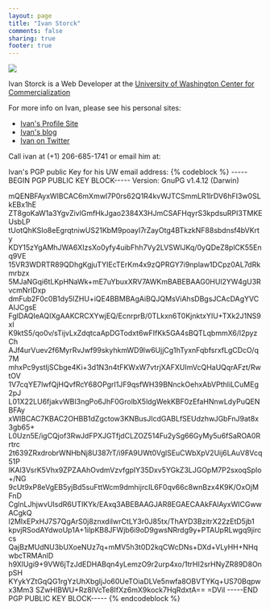 ```yaml
---
layout: page
title: "Ivan Storck"
comments: false
sharing: true
footer: true
---
```


<div id="photo">
<img src="http://farm2.staticflickr.com/1323/1434829015_4f09bce86a_m.jpg">
</div>

Ivan Storck is a Web Developer at the [University of Washington Center
for Commercialization](http://depts.washington.edu/uwc4c)

For more info on Ivan, please see his personal sites:

* [Ivan's Profile Site](http://ivanoats.com)
* [Ivan's blog](http://ivanenviroman.com)
* [Ivan on Twitter](http://twitter.com/ivanoats)

Call ivan at (+1) 206-685-1741 or email him at: 
<script type="text/javascript">document.write(
"vinabngf@hj.rqh".replace(/[a-zA-Z]/g, function(c){
return String.fromCharCode((c <= "Z" ? 90 : 122) >=
(c = c.charCodeAt(0) + 13) ? c : c - 26);}));</script> 

Ivan's PGP public Key for his UW email address:
{% codeblock %}
-----BEGIN PGP PUBLIC KEY BLOCK-----
Version: GnuPG v1.4.12 (Darwin)

mQENBFAyxWIBCAC6mXmwI7P0rs62Q1R4kvWJTCSmmLR1IrDV6hFI3w0SLkEBx1hE
ZT8goKaW1a3YgvZivlGmfHkJgao2384X3HJmCSAFHqyrS3kpdsuRPI3TMKEUsbLP
tUotQhKSIo8eEgrqtniwUS21KbM9poayI7rZayOtg4BTkzkNF88sbdnsf4bVKrty
KDY15zYgAMhJWA6XIzsXo0yfy4uibFhh7Vy2LVSWlJKq/0yQDeZ8plCK55Enq9VE
15VR3WDRTR89QDhgKgjuTYIEcTErKm4x9zQPRGY7i9nplaw1DCpz0AL7dRkmrbzx
5MJaNGqi6tLKpHNaWk+mE7uYbuxXRV7AWKmBABEBAAG0HUl2YW4gU3RvcmNrIDxp
dmFub2F0c0B1dy5lZHU+iQE4BBMBAgAiBQJQMsViAhsDBgsJCAcDAgYVCAIJCgsE
FgIDAQIeAQIXgAAKCRCXYwjEQ/EcnrprB/0TLkxn6T0KjnktxYIU+TXk2J1NS9xl
K9ktS5/qo0v/sTijvLxZdqtcaApDGTodxt6wFIfKk5GA4sBQTLqbmmX6/l2pyzCh
AJf4urVuev2f6MyrRvJwf99skyhkmWD9lw6UjjCg1hTyxnFqbfsrxfLgCDcO/q7M
mhxPc9ystIjSCbge4Ki+3d1N3n4tFKWxW7vtrjXAFXUImVcQHaUQqrAFzt/RwtOV
1V7cqYE7lwfQjHQvfRcY68OPgrI1JF9qsfWH39BNnckOehxAbVPthliLCuMEg2pJ
L01X22LU6fjakvWBI3ngPo6JhF0GrolbX5ldgWekKBF0zEfaHNnwLdyPuQENBFAy
xWIBCAC7KBAC2OHBB1dZgctow3KNBusJIcdGABLfSEUdzhwJGbFnJ9at8x3gb65+
L0Uzn5E/igCQjof3RwJdFPXJGTfjdCLZOZ514Fu2ySg66GyMy5u6fSaROA0Rrtrc
2t639ZRxdrobrWNHbNj8U387rT/i9FA9UWt0VglSEuCWbXpV2Uij6LAuV8Vcq51P
lKAl3VsrK5Vhx9ZPZAAhOvdmVzvfgpIY35Dxv5YGkZ3LJGOpM7P2sxoqSpIo+/NG
9cUt9xP8eVgEB5yjBd5suFttWcm9dmhijrcIL6F0qv66c8wnBzx4K9K/OxOjMFnD
CglnLJhjwvUIsdR6UTIKYk/EAxq3ABEBAAGJAR8EGAECAAkFAlAyxWICGwwACgkQ
l2MIxEPxHJ7S7QgArS0j8znxdiIwrCtLY3r0J85tx/ThAYD3BzitrX22zEtD5jb1
kpvjRSodAYdwoUp1A+1ilpKB8JFWjb6i9oD9gwsNRrdg9y+PTAUpRLwgq9jirccs
QajBzMUdNU3bUXoeNUz7q+mMV5h3t0D2kqCWcDNs+DXd+VLyHH+NHqwbcTRMAnlD
h9XlUgi9+9VW6jTzJdEDHABqn4yLemzO9r2urp4xo/1trHI2srHNyZR89D8OnpSH
KYykYZtGqQG1rgYzUhXbgIjJo60UeTOiaDLVe5nwfa8OBVTYKq+US70Bqpwx3Mm3
SZwHIBWU+Rz8IVcTe8IfXz6mX9kock7HqRdxtA==
=DVil
-----END PGP PUBLIC KEY BLOCK-----
{% endcodeblock %}
